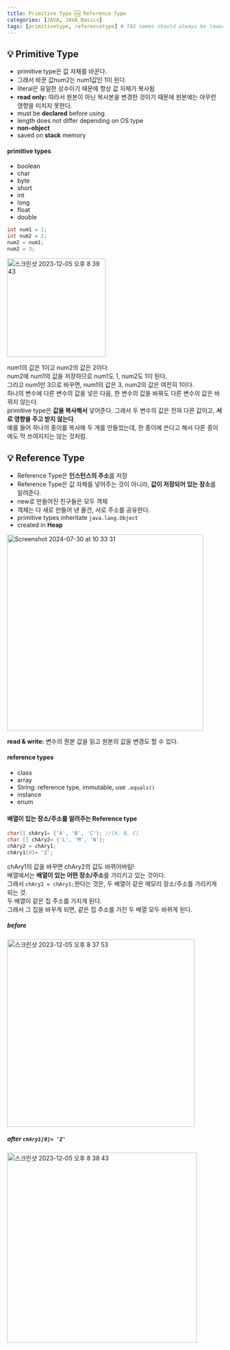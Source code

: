 ```yaml
---
title: Primitive Type 🆚 Reference Type
categories: [JAVA, JAVA_Basics]
tags: [primitivetype, referencetype] # TAG names should always be lowercase
---
```


## 💡 Primitive Type

- primitive type은 값 자체를 바꾼다. <br>
- 그래서 바꾼 값num2는 num1값인 1이 된다.<br>
- literal은 유일한 상수이기 때문에 항상 값 자체가 복사됨<br>
- **read only:** 따라서 원본이 아닌 복사본을 변경한 것이기 때문에 원본에는 아무런 영향을 미치지 못한다. <br>
- must be **declared** before using
- length does not differ depending on OS type
- **non-object**
- saved on **stack** memory

#### primitive types

- boolean
- char
- byte
- short
- int
- long
- float
- double

```java
int num1 = 1;
int num2 = 2;
num2 = num1;
num2 = 3;
```

<img width="230" alt="스크린샷 2023-12-05 오후 8 39 43" src="https://github.com/soheeparklee/portfolioWebsite_dreamcoding/assets/97790983/038461a5-2b41-4764-9ff7-49da0b807e26">

num1의 값은 1이고 num2의 값은 2이다. <br>
num2에 num1의 값을 저장하므로 num1도 1, num2도 1이 된다. <br>
그리고 num1만 3으로 바꾸면, num1의 값은 3, num2의 값은 여전히 1이다. <br>
하나의 변수에 다른 변수의 값을 넣은 다음, 한 변수의 값을 바꿔도 다른 변수의 값은 바뀌지 않는다. <br>
primitive type은 **값을 복사해서** 넣어준다. 그래서 두 변수의 값은 전혀 다른 값이고, **서로 영향을 주고 받지 않는다**. <br>
예를 들어 하나의 종이를 복사해 두 개를 만들었는데, 한 종이에 쓴다고 해서 다른 종이에도 막 쓰여지지는 않는 것처럼. <br>

## 💡 Reference Type

- Reference Type은 **인스턴스의 주소**를 저장 <br>
- Reference Type은 값 자체를 넣어주는 것이 아니라, **값이 저장되어 있는 장소**를 알려준다. <br>
- new로 만들어진 친구들은 모두 객체 <br>
- 객체는 다 새로 만들어 낸 물건, 서로 주소를 공유한다. <br>
- primitive types inheritate `java.lang.Object`
- created in **Heap**

<img width="458" alt="Screenshot 2024-07-30 at 10 33 31" src="https://github.com/user-attachments/assets/e8ba64b0-03c0-4e83-a6c3-de03fdc48680">

**read & write:** 변수의 원본 값을 읽고 원본의 값을 변경도 할 수 있다.

#### reference types

- class
- array
- String: reference type, immutable, use `.equals()`
- instance
- enum

#### 배열이 있는 장소/주소를 알려주는 Reference type

```java
char[] chAry1= {'A', 'B', 'C'}; //[A, B, C]
char [] chAry2= {'L', 'M', 'N'};
chAry2 = chAry1;
chAry1[0]= 'Z';
```

chAry1의 값을 바꾸면 chAry2의 값도 바뀌어버림! <br>
배열에서는 **배열이 있는 어떤 장소/주소**를 가리키고 있는 것이다. <br>
그래서 `chAry2 = chAry1;`한다는 것은, 두 배열이 같은 메모리 장소/주소를 가리키게 되는 것. <br>
두 배열이 같은 집 주소를 가지게 된다. <br>
그래서 그 집을 바꾸게 되면, 같은 집 주소를 가진 두 배열 모두 바뀌게 된다. <br>

##### before

<img width="438" alt="스크린샷 2023-12-05 오후 8 37 53" src="https://github.com/soheeparklee/portfolioWebsite_dreamcoding/assets/97790983/23b2a0ed-c223-4284-b630-6f0b594d7e14">

##### after `chAry1[0]= 'Z'`

<img width="443" alt="스크린샷 2023-12-05 오후 8 38 43" src="https://github.com/soheeparklee/portfolioWebsite_dreamcoding/assets/97790983/0ef1d893-df30-4999-af9a-6a9fd4930d2d">
